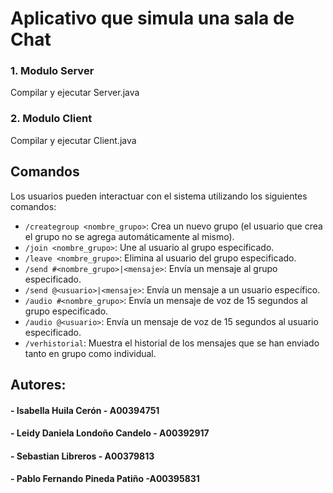 # Aplicativo que simula una sala de Chat


### 1. Modulo Server

Compilar y ejecutar Server.java


### 2. Modulo Client

Compilar y ejecutar Client.java

## Comandos

Los usuarios pueden interactuar con el sistema utilizando los siguientes comandos:

- `/creategroup <nombre_grupo>`: Crea un nuevo grupo (el usuario que crea el grupo no se agrega automáticamente al mismo).
- `/join <nombre_grupo>`: Une al usuario al grupo especificado.
- `/leave <nombre_grupo>`: Elimina al usuario del grupo especificado.
- `/send #<nombre_grupo>|<mensaje>`: Envía un mensaje al grupo especificado.
- `/send @<usuario>|<mensaje>`: Envía un mensaje a un usuario específico.
- `/audio #<nombre_grupo>`: Envía un mensaje de voz de 15 segundos al grupo especificado.
- `/audio @<usuario>`: Envía un mensaje de voz de 15 segundos al usuario especificado.
- `/verhistorial`: Muestra el historial de los mensajes que se han enviado tanto en grupo como individual.


## Autores:
#### - Isabella Huila Cerón - A00394751
#### - Leidy Daniela Londoño Candelo - A00392917
#### - Sebastian Libreros - A00379813
#### - Pablo Fernando Pineda Patiño -A00395831

